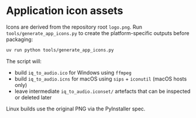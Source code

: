 # Application icon assets

Icons are derived from the repository root `logo.png`. Run `tools/generate_app_icons.py`
to create the platform-specific outputs before packaging:

```bash
uv run python tools/generate_app_icons.py
```

The script will:

- build `iq_to_audio.ico` for Windows using `ffmpeg`
- build `iq_to_audio.icns` for macOS using `sips` + `iconutil` (macOS hosts only)
- leave intermediate `iq_to_audio.iconset/` artefacts that can be inspected or
  deleted later

Linux builds use the original PNG via the PyInstaller spec.
